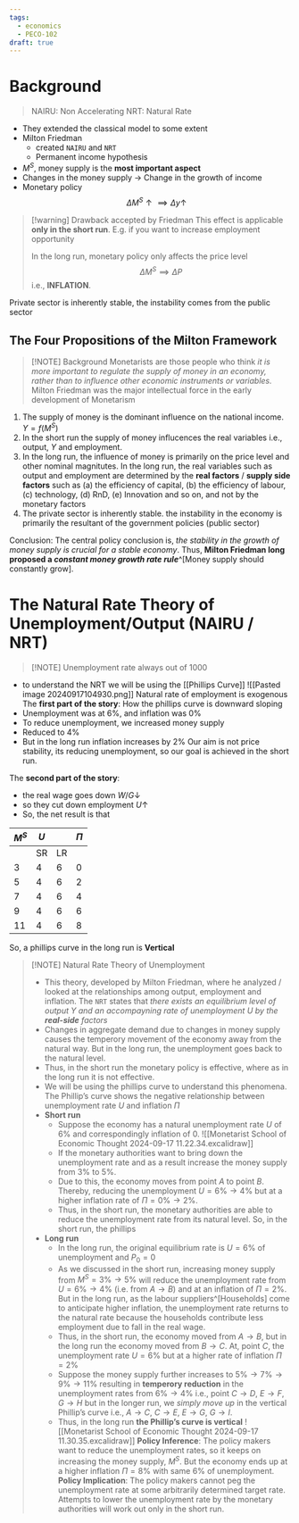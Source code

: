 ```yaml
---
tags:
  - economics
  - PECO-102
draft: true
---
```

# Background
> NAIRU: Non Accelerating 
> NRT: Natural Rate 

- They extended the classical model to some extent
- Milton Friedman
	- created `NAIRU` and `NRT`
	- Permanent income hypothesis
- $M^S$, money supply is the **most important aspect**
- Changes in the money supply -> Change in the growth of income
- Monetary policy
$$
\Delta{M}^S\uparrow \implies \Delta{y}\uparrow
$$

> [!warning] Drawback accepted by Friedman
> This effect is applicable **only in the short run**.
> E.g. if you want to increase employment opportunity
> 
> In the long run, monetary policy only affects the price level
> $$
> \Delta{M}^S \implies \Delta{P}
> $$
> i.e., **INFLATION**.

Private sector is inherently stable, the instability comes from the public sector

## The **Four** Propositions of the Milton Framework
> [!NOTE] Background
>  Monetarists are those people who think *it is more important to regulate the supply of money in an economy, rather than to influence other economic instruments or variables.*
>  Milton Friedman was the major intellectual force in the early development of Monetarism

1. The supply of money is the dominant influence on the national income. $Y = f(M^S)$
2. In the short run the supply of money influcences the real variables i.e., output, $Y$ and employment.
3. In the long run, the influence of money is primarily on the price level and other nominal magnitutes. In the long run,  the real variables such as output and employment are determined by the **real factors** / **supply side factors** such as (a) the efficiency of capital, (b) the efficiency of labour, (c) technology, (d) RnD, (e) Innovation and so on, and not by the monetary factors
4. The private sector is inherently stable. the instability in the economy is primarily the resultant of the government policies (public sector)

Conclusion: The central policy conclusion is, *the stability in the growth of money supply is crucial for a stable economy*. Thus, **Milton Friedman long proposed a _constant money growth rate rule_**^[Money supply should constantly grow].

# The Natural Rate Theory of Unemployment/Output (NAIRU / NRT)
> [!NOTE] Unemployment rate
> always out of 1000
- to understand the NRT we will be using the [[Phillips Curve]]
![[Pasted image 20240917104930.png]]
Natural rate of employment is exogenous
The **first part of the story**: How the phillips curve is downward sloping
- Unemployment was at 6%, and inflation was 0%
- To reduce unemployment, we increased money supply
- Reduced to 4%
- But in the long run inflation increases by 2%
Our aim is not price stability, its reducing unemployment, so our goal is achieved in the short run.

The **second part of the story**:
- the real wage goes down $W/G \downarrow$
- so they cut down employment $U \uparrow$ 
- So, the net result is that 

| $M^S$ | $U$ |     | $\Pi$ |
| ----- | --- | --- | ----- |
|       | SR  | LR  |       |
| 3     | 4   | 6   | 0     |
| 5     | 4   | 6   | 2     |
| 7     | 4   | 6   | 4     |
| 9     | 4   | 6   | 6     |
| 11    | 4   | 6   | 8     |

So, a phillips curve in the long run is **Vertical**


> [!NOTE] Natural Rate Theory of Unemployment
> - This theory, developed by Milton Friedman, where he analyzed / looked at the relationships among output, employment and inflation. The `NRT` states that *there exists an equilibrium level of output $Y$ and an accompayning rate of unemployment $U$ by the **real-side** factors*
> - Changes in aggregate demand due to changes in money supply causes the temperory movement of the economy away from the natural way. But in the long run, the unemployment goes back to the natural level.
> - Thus, in the short run the monetary policy is effective, where as in the long run it is not effective.
> - We will be using the phillips curve to understand this phenomena. The Phillip’s curve shows the negative relationship between unemployment rate $U$ and inflation $\Pi$
> - **Short run**
> 	- Suppose the economy has a natural unemployment rate $U$ of $6\%$ and correspondingly inflation of $0$.
> 	![[Monetarist School of Economic Thought 2024-09-17 11.22.34.excalidraw]]
> 	- If the monetary authorities want to bring down the unemployment rate and as a result increase the money supply from $3\%$ to $5\%$.
> 	- Due to this, the economy moves from point $A$ to point $B$. Thereby, reducing the unemployment $U = 6\% \to 4\%$ but at a higher inflation rate of $\Pi = 0\% \to 2\%$.
> 	- Thus, in the short run, the monetary authorities are able to reduce the unemployment rate from its natural level.
> 	So, in the short run, the phillips 
> - **Long run**
> 	- In the long run, the original equilibrium rate is $U = 6\%$ of unemployment and $P_0 = 0$
> 	- As we discussed in the short run, increasing money supply from $M^S = 3\% \to 5\%$ will reduce the unemployment rate from $U = 6\% \to 4\%$ (i.e. from $A \to B$) and at an inflation of $\Pi = 2\%$. But in the long run, as the labour suppliers^[Households] come to anticipate higher inflation, the unemployment rate returns to the natural rate because the households contribute less employment due to fall in the real wage.
> 	- Thus, in the short run, the economy moved from $A \to B$, but in the long run the economy moved from $B \to C$. At, point $C$, the unemployment rate $U = 6\%$  but at a higher rate of inflation $\Pi = 2\%$
> 	- Suppose the money supply further increases to $5\% \to 7\% \to 9\% \to 11\%$ resulting in **temperory reduction** in the unemployment rates from $6\% \to 4\%$ i.e., point $C \to D$, $E \to F$, $G \to H$ but in the longer run, we *simply move up* in the vertical Phillip’s curve i.e., $A \to C$, $C \to E$, $E \to G$, $G \to I$.
> 	- Thus, in the long run **the Phillip’s curve is vertical**
> 	![[Monetarist School of Economic Thought 2024-09-17 11.30.35.excalidraw]]
> **Policy Inference**: The policy makers want to reduce the unemployment rates, so it keeps on increasing the money supply, $M^S$. But the economy ends up at a higher inflation $\Pi=8\%$ with same $6\%$ of unemployment.
> **Policy Implication**: The policy makers cannot peg the unemployment rate at some arbitrarily determined target rate. Attempts to lower the unemployment rate by the monetary authorities will work out only in the short run.

